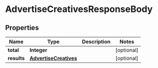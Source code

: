 # AdvertiseCreativesResponseBody

## Properties
Name | Type | Description | Notes
------------ | ------------- | ------------- | -------------
**total** | **Integer** |  |  [optional]
**results** | [**AdvertiseCreatives**](AdvertiseCreatives.md) |  |  [optional]
